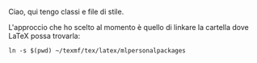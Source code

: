 Ciao, qui tengo classi e file di stile.

L'approccio che ho scelto al momento è quello di linkare la cartella dove LaTeX possa trovarla:
```
ln -s $(pwd) ~/texmf/tex/latex/mlpersonalpackages
```

